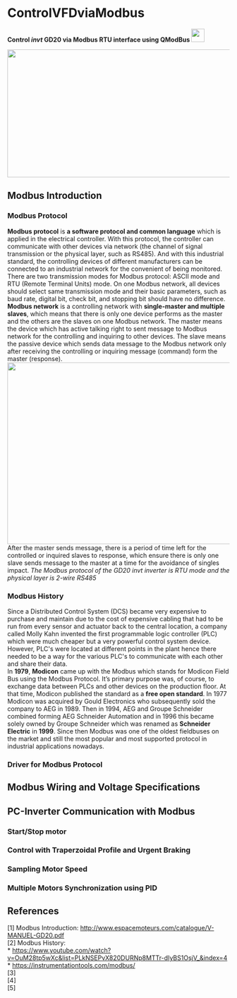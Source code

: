 # ControlVFDviaModbus
**Control *invt* GD20 via Modbus RTU interface using QModBus <img src="https://i.imgur.com/sC8b9XM.png" width="30" height="30">**
  
<img src="https://i.imgur.com/9zXzKIT.png" width="977" height="290">  

## Modbus Introduction
### Modbus Protocol
**Modbus protocol** is **a software protocol and common language** which is applied in the electrical controller. With this protocol, the controller can communicate with other devices via network (the channel of signal transmission or the physical layer, such as RS485). And with this industrial standard, the controlling devices of different manufacturers can be connected to an industrial network for the convenient of being monitored. There are two transmission modes for Modbus protocol: ASCII mode and RTU (Remote Terminal Units)
mode. On one Modbus network, all devices should select same transmission mode and their basic parameters, such as baud rate, digital bit, check bit, and stopping bit should have no difference.  
**Modbus network** is a controlling network with **single-master and multiple slaves**, which means that there is only one device performs as the master and the others are the slaves on one Modbus network. The master means the device which has active talking right to sent message to Modbus network for the controlling and inquiring to other devices. The slave means the passive device which sends data message to the Modbus network only after receiving the controlling or inquiring message (command) form the master (response).  
<img src="https://i.imgur.com/KCe2jkL.png" width="600" height="412">  
After the master sends message, there is a period of time left for the controlled or inquired slaves to response, which ensure there is only one slave sends message to the master at a time for the avoidance of singles impact.
*The Modbus protocol of the GD20 invt inverter is RTU mode and the physical layer is 2-wire RS485*

### Modbus History
Since a Distributed Control System (DCS) became very expensive to purchase and maintain due to the cost of expensive cabling that had to be run from every sensor and actuator back to the central location, a company called Molly Kahn invented the first programmable logic controller (PLC) which were much cheaper but a very powerful control system device. However, PLC's were located at different points in the plant hence there needed to be a way for the various PLC's to communicate with each other and share their data.  
In **1979**, **Modicon** came up with the Modbus which stands for Modicon Field Bus using the Modbus Protocol. It’s primary purpose was, of course, to exchange data between PLCs and other devices on the production floor. At that time, Modicon published the standard as a **free open standard**. In 1977 Modicon was acquired by Gould Electronics who subsequently sold the company to AEG in 1989. Then in 1994, AEG and Groupe Schneider combined forming AEG Schneider Automation and in 1996 this became solely owned by Groupe Schneider which was renamed as **Schneider Electric** in **1999**.
Since then Modbus was one of the oldest fieldbuses on the market and still the most popular and most supported protocol in industrial applications nowadays.

### Driver for Modbus Protocol

## Modbus Wiring and Voltage Specifications

## PC-Inverter Communication with Modbus
### Start/Stop motor

### Control with Traperzoidal Profile and Urgent Braking

### Sampling Motor Speed

### Multiple Motors Synchronization using PID

## References
[1] Modbus Introduction: http://www.espacemoteurs.com/catalogue/V-MANUEL-GD20.pdf  
[2] Modbus History:  
	* https://www.youtube.com/watch?v=OuM28tp5wXc&list=PLkNSEPvX820DURNp8MTTr-dIyBS1OsjV_&index=4  
	* https://instrumentationtools.com/modbus/  
[3]  
[4]  
[5]  